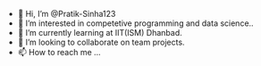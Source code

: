 - 👋 Hi, I’m @Pratik-Sinha123
- 👀 I’m interested in competetive programming and data science..
- 🌱 I’m currently learning at IIT(ISM) Dhanbad.
- 💞️ I’m looking to collaborate on team projects.
- 📫 How to reach me ...

<!---
Pratik-Sinha123/Pratik-Sinha123 is a ✨ special ✨ repository because its `README.md` (this file) appears on your GitHub profile.
You can click the Preview link to take a look at your changes.
--->
